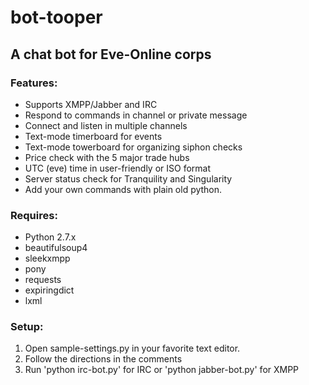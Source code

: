 # bot-tooper
## A chat bot for Eve-Online corps

### Features:
- Supports XMPP/Jabber and IRC
- Respond to commands in channel or private message
- Connect and listen in multiple channels
- Text-mode timerboard for events
- Text-mode towerboard for organizing siphon checks
- Price check with the 5 major trade hubs
- UTC (eve) time in user-friendly or ISO format
- Server status check for Tranquility and Singularity
- Add your own commands with plain old python.

### Requires:
- Python 2.7.x
- beautifulsoup4
- sleekxmpp
- pony
- requests
- expiringdict
- lxml

### Setup:
1. Open sample-settings.py in your favorite text editor.
2. Follow the directions in the comments
3. Run 'python irc-bot.py' for IRC or 'python jabber-bot.py' for XMPP